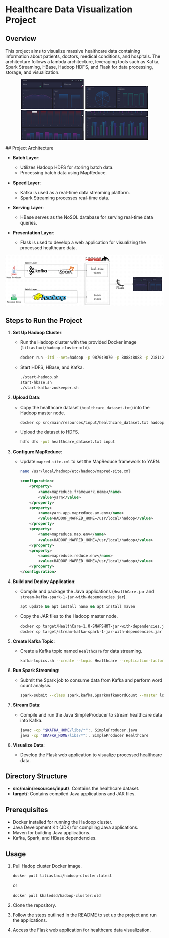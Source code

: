 # Healthcare Data Visualization Project

## Overview

This project aims to visualize massive healthcare data containing information about patients, doctors, medical conditions, and hospitals. The architecture follows a lambda architecture, leveraging tools such as Kafka, Spark Streaming, HBase, Hadoop HDFS, and Flask for data processing, storage, and visualization.

<p align="center">
  <img src="Screenshot1.png" width="200"  />
  <img src="Screenshot2.png" width="200" />
  <img src="Screenshot3.png" width="200" />
  <img src="Screenshot4.png" width="200" />
</p>
## Project Architecture 

- **Batch Layer**:
  - Utilizes Hadoop HDFS for storing batch data.
  - Processing batch data using MapReduce.

- **Speed Layer**:
  - Kafka is used as a real-time data streaming platform.
  - Spark Streaming processes real-time data.

- **Serving Layer**:
  - HBase serves as the NoSQL database for serving real-time data queries.

- **Presentation Layer**:
  - Flask is used to develop a web application for visualizing the processed healthcare data.

![Project Architecture ](Architecture.png)

## Steps to Run the Project

1. **Set Up Hadoop Cluster**:
   - Run the Hadoop cluster with the provided Docker image (`liliasfaxi/hadoop-cluster:old`).
     ```bash
     docker run -itd --net=hadoop -p 9870:9870 -p 8088:8088 -p 2181:2181 -p 29092:29092 -p 9092:9092 -p 9090:9090 -p 7077:7077 -p 16010:16010 --name hadoop-master --hostname hadoop-master liliasfaxi/hadoop-cluster:old
     ```
   - Start HDFS, HBase, and Kafka.
     ```bash
     ./start-hadoop.sh
     start-hbase.sh
     ./start-kafka-zookeeper.sh
     ```

2. **Upload Data**:
   - Copy the healthcare dataset (`healthcare_dataset.txt`) into the Hadoop master node.
     ```bash
     docker cp src/main/resources/input/healthcare_dataset.txt hadoop-master:/root/healthcare_dataset.txt
     ```
   - Upload the dataset to HDFS.
     ```bash
     hdfs dfs -put healthcare_dataset.txt input
     ```

3. **Configure MapReduce**:
   - Update `mapred-site.xml` to set the MapReduce framework to YARN.
     ```bash
     nano /usr/local/hadoop/etc/hadoop/mapred-site.xml
     ```
     ```xml
     <configuration>
         <property>
             <name>mapreduce.framework.name</name>
             <value>yarn</value>
         </property>
         <property>
             <name>yarn.app.mapreduce.am.env</name>
             <value>HADOOP_MAPRED_HOME=/usr/local/hadoop</value>
         </property>
         <property>
             <name>mapreduce.map.env</name>
             <value>HADOOP_MAPRED_HOME=/usr/local/hadoop</value>
         </property>
         <property>
             <name>mapreduce.reduce.env</name>
             <value>HADOOP_MAPRED_HOME=/usr/local/hadoop</value>
         </property>
     </configuration>
     ```

4. **Build and Deploy Application**:
   - Compile and package the Java applications (`HealthCare.jar` and `stream-kafka-spark-1-jar-with-dependencies.jar`).
     ```bash
     apt update && apt install nano && apt install maven
     ```
   - Copy the JAR files to the Hadoop master node.
     ```bash
     docker cp target/HealthCare-1.0-SNAPSHOT-jar-with-dependencies.jar hadoop-master:/root/HealthCare.jar
     docker cp target/stream-kafka-spark-1-jar-with-dependencies.jar hadoop-master:/root
     ```

5. **Create Kafka Topic**:
   - Create a Kafka topic named `Healthcare` for data streaming.
     ```bash
     kafka-topics.sh --create --topic Healthcare --replication-factor 1 --partitions 1 --bootstrap-server localhost:9092
     ```

6. **Run Spark Streaming**:
   - Submit the Spark job to consume data from Kafka and perform word count analysis.
     ```bash
     spark-submit --class spark.kafka.SparkKafkaWordCount --master local stream-kafka-spark-1-jar-with-dependencies.jar localhost:9092 Healthcare mySparkConsumerGroup >> out
     ```

7. **Stream Data**:
   - Compile and run the Java SimpleProducer to stream healthcare data into Kafka.
     ```bash
     javac -cp "$KAFKA_HOME/libs/*":. SimpleProducer.java
     java -cp "$KAFKA_HOME/libs/*":. SimpleProducer Healthcare
     ```

8. **Visualize Data**:
   - Develop the Flask web application to visualize processed healthcare data.

## Directory Structure

- **src/main/resources/input/**: Contains the healthcare dataset.
- **target/**: Contains compiled Java applications and JAR files.

## Prerequisites

- Docker installed for running the Hadoop cluster.
- Java Development Kit (JDK) for compiling Java applications.
- Maven for building Java applications.
- Kafka, Spark, and HBase dependencies.

## Usage

1. Pull Hadop cluster Docker image.
   ```bash
   docker pull liliasfaxi/hadoop-cluster:latest
   ```
   or

   ```bash
   docker pull khaledsd/hadoop-cluster:old
   ```
2. Clone the repository.
3. Follow the steps outlined in the README to set up the project and run the applications.
4. Access the Flask web application for healthcare data visualization.
 